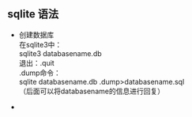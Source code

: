 ## sqlite 语法  
- 创建数据库  
在sqlite3中：  
sqlite3 databasename.db  
退出：.quit  
.dump命令：  
sqlite databasename.db .dump>databasename.sql  
（后面可以将databasename的信息进行回复）  

- 
